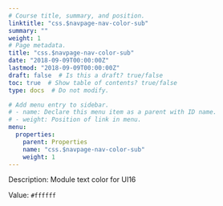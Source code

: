 ```yaml
---
# Course title, summary, and position.
linktitle: "css.$navpage-nav-color-sub"
summary: ""
weight: 1
# Page metadata.
title: "css.$navpage-nav-color-sub"
date: "2018-09-09T00:00:00Z"
lastmod: "2018-09-09T00:00:00Z"
draft: false  # Is this a draft? true/false
toc: true  # Show table of contents? true/false
type: docs  # Do not modify.

# Add menu entry to sidebar.
# - name: Declare this menu item as a parent with ID name.
# - weight: Position of link in menu.
menu:
  properties:
    parent: Properties
    name: "css.$navpage-nav-color-sub"
    weight: 1
---
```


Description: Module text color for UI16


Value: `#ffffff`